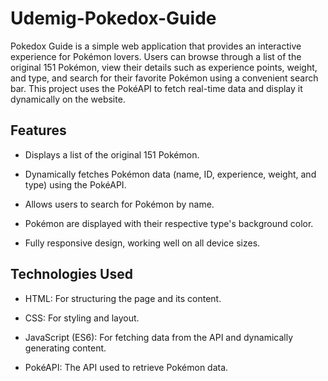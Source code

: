 <h1> Udemig-Pokedox-Guide</h1>

Pokedox Guide is a simple web application that provides an interactive experience for Pokémon lovers. Users can browse through a list of the original 151 Pokémon, view their details such as experience points, weight, and type, and search for their favorite Pokémon using a convenient search bar. This project uses the PokéAPI to fetch real-time data and display it dynamically on the website.

<h2>Features</h2>

- Displays a list of the original 151 Pokémon.

- Dynamically fetches Pokémon data (name, ID, experience, weight, and type) using the PokéAPI.

- Allows users to search for Pokémon by name.

- Pokémon are displayed with their respective type's background color.

- Fully responsive design, working well on all device sizes.

<h2>Technologies Used</h2>

- HTML: For structuring the page and its content.

- CSS: For styling and layout.

- JavaScript (ES6): For fetching data from the API and dynamically generating content.

- PokéAPI: The API used to retrieve Pokémon data.
